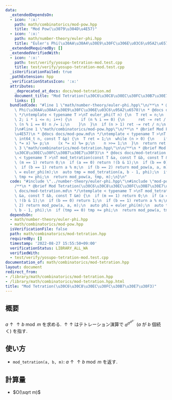 ```yaml
---
data:
  _extendedDependsOn:
  - icon: ':x:'
    path: math/combinatorics/mod-pow.hpp
    title: "Mod Pow(\u3079\u304D\u4E57)"
  - icon: ':x:'
    path: math/number-theory/euler-phi.hpp
    title: "Euler's Phi(\u30AA\u30A4\u30E9\u30FC\u306E\u03C6\u95A2\u6570)"
  _extendedRequiredBy: []
  _extendedVerifiedWith:
  - icon: ':x:'
    path: test/verify/yosupo-tetration-mod.test.cpp
    title: test/verify/yosupo-tetration-mod.test.cpp
  _isVerificationFailed: true
  _pathExtension: hpp
  _verificationStatusIcon: ':x:'
  attributes:
    _deprecated_at_docs: docs/mod-tetration.md
    document_title: "Mod Tetration(\u30C6\u30C8\u30EC\u30FC\u30B7\u30E7\u30F3)"
    links: []
  bundledCode: "#line 1 \"math/number-theory/euler-phi.hpp\"\n/**\n * @brief Euler's\
    \ Phi(\u30AA\u30A4\u30E9\u30FC\u306E\u03C6\u95A2\u6570)\n * @docs docs/euler-phi.md\n\
    \ */\ntemplate < typename T >\nT euler_phi(T n) {\n  T ret = n;\n  for (T i =\
    \ 2; i * i <= n; i++) {\n    if (n % i == 0) {\n      ret -= ret / i;\n      while\
    \ (n % i == 0) n /= i;\n    }\n  }\n  if (n > 1) ret -= ret / n;\n  return ret;\n\
    }\n#line 1 \"math/combinatorics/mod-pow.hpp\"\n/**\n * @brief Mod Pow(\u3079\u304D\
    \u4E57)\n * @docs docs/mod-pow.md\n */\ntemplate < typename T >\nT mod_pow(T x,\
    \ int64_t n, const T &p) {\n  T ret = 1;\n  while (n > 0) {\n    if (n & 1) (ret\
    \ *= x) %= p;\n    (x *= x) %= p;\n    n >>= 1;\n  }\n  return ret % p;\n}\n#line\
    \ 3 \"math/combinatorics/mod-tetration.hpp\"\n\n/**\n * @brief Mod Tetration(\u30C6\
    \u30C8\u30EC\u30FC\u30B7\u30E7\u30F3)\n * @docs docs/mod-tetration.md\n */\ntemplate\
    \ < typename T >\nT mod_tetration(const T &a, const T &b, const T &m) {\n  if\
    \ (m == 1) return 0;\n  if (a == 0) return !(b & 1);\n  if (b == 0) return 1;\n\
    \  if (b == 1) return a % m;\n  if (b == 2) return mod_pow(a, a, m);\n  auto phi\
    \ = euler_phi(m);\n  auto tmp = mod_tetration(a, b - 1, phi);\n  if (tmp == 0)\
    \ tmp += phi;\n  return mod_pow(a, tmp, m);\n}\n"
  code: "#include \"../number-theory/euler-phi.hpp\"\n#include \"mod-pow.hpp\"\n\n\
    /**\n * @brief Mod Tetration(\u30C6\u30C8\u30EC\u30FC\u30B7\u30E7\u30F3)\n * @docs\
    \ docs/mod-tetration.md\n */\ntemplate < typename T >\nT mod_tetration(const T\
    \ &a, const T &b, const T &m) {\n  if (m == 1) return 0;\n  if (a == 0) return\
    \ !(b & 1);\n  if (b == 0) return 1;\n  if (b == 1) return a % m;\n  if (b ==\
    \ 2) return mod_pow(a, a, m);\n  auto phi = euler_phi(m);\n  auto tmp = mod_tetration(a,\
    \ b - 1, phi);\n  if (tmp == 0) tmp += phi;\n  return mod_pow(a, tmp, m);\n}\n"
  dependsOn:
  - math/number-theory/euler-phi.hpp
  - math/combinatorics/mod-pow.hpp
  isVerificationFile: false
  path: math/combinatorics/mod-tetration.hpp
  requiredBy: []
  timestamp: '2022-08-27 15:55:50+09:00'
  verificationStatus: LIBRARY_ALL_WA
  verifiedWith:
  - test/verify/yosupo-tetration-mod.test.cpp
documentation_of: math/combinatorics/mod-tetration.hpp
layout: document
redirect_from:
- /library/math/combinatorics/mod-tetration.hpp
- /library/math/combinatorics/mod-tetration.hpp.html
title: "Mod Tetration(\u30C6\u30C8\u30EC\u30FC\u30B7\u30E7\u30F3)"
---
```

## 概要
${a \uparrow \uparrow b} \bmod m$ を求める. $\uparrow \uparrow$ はテトレーション演算で $a^{a^{a^{a^{\ldots}}}}$ ($a$ が $b$ 個続く) を指す.

## 使い方

* `mod_tetration(a, b, m)`: ${a \uparrow \uparrow b} \bmod m$ を返す. 

## 計算量

* $O(\sqrt m)$
